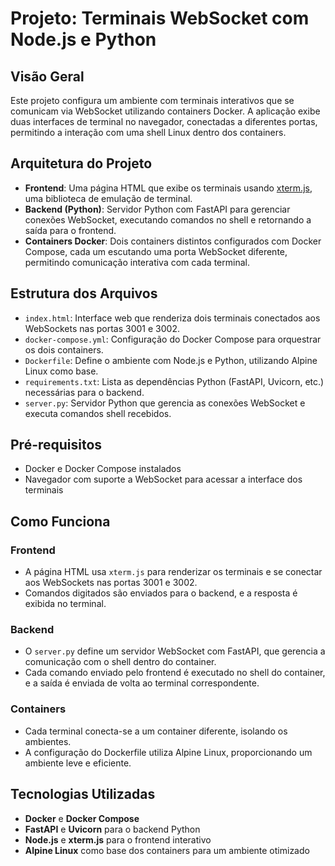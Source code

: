 
# Projeto: Terminais WebSocket com Node.js e Python

## Visão Geral

Este projeto configura um ambiente com terminais interativos que se comunicam via WebSocket utilizando containers Docker. A aplicação exibe duas interfaces de terminal no navegador, conectadas a diferentes portas, permitindo a interação com uma shell Linux dentro dos containers.

## Arquitetura do Projeto

- **Frontend**: Uma página HTML que exibe os terminais usando [xterm.js](https://xtermjs.org/), uma biblioteca de emulação de terminal.
- **Backend (Python)**: Servidor Python com FastAPI para gerenciar conexões WebSocket, executando comandos no shell e retornando a saída para o frontend.
- **Containers Docker**: Dois containers distintos configurados com Docker Compose, cada um escutando uma porta WebSocket diferente, permitindo comunicação interativa com cada terminal.

## Estrutura dos Arquivos

- `index.html`: Interface web que renderiza dois terminais conectados aos WebSockets nas portas 3001 e 3002.
- `docker-compose.yml`: Configuração do Docker Compose para orquestrar os dois containers.
- `Dockerfile`: Define o ambiente com Node.js e Python, utilizando Alpine Linux como base.
- `requirements.txt`: Lista as dependências Python (FastAPI, Uvicorn, etc.) necessárias para o backend.
- `server.py`: Servidor Python que gerencia as conexões WebSocket e executa comandos shell recebidos.

## Pré-requisitos

- Docker e Docker Compose instalados
- Navegador com suporte a WebSocket para acessar a interface dos terminais

## Como Funciona

### Frontend

- A página HTML usa `xterm.js` para renderizar os terminais e se conectar aos WebSockets nas portas 3001 e 3002.
- Comandos digitados são enviados para o backend, e a resposta é exibida no terminal.

### Backend

- O `server.py` define um servidor WebSocket com FastAPI, que gerencia a comunicação com o shell dentro do container.
- Cada comando enviado pelo frontend é executado no shell do container, e a saída é enviada de volta ao terminal correspondente.

### Containers

- Cada terminal conecta-se a um container diferente, isolando os ambientes.
- A configuração do Dockerfile utiliza Alpine Linux, proporcionando um ambiente leve e eficiente.

## Tecnologias Utilizadas

- **Docker** e **Docker Compose**
- **FastAPI** e **Uvicorn** para o backend Python
- **Node.js** e **xterm.js** para o frontend interativo
- **Alpine Linux** como base dos containers para um ambiente otimizado
